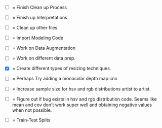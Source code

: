 * [ ] = Finish Clean up Process
* [ ] = Finish up Interpretations

* [ ] = Clean up other files
* [ ] = Import Modeling Code

* [ ] = Work on Data Augmentation
* [ ] = Work on different data prep.

* [x] = Create different types of resizing techniques.
* [ ] = Perhaps Try adding a monocolar depth map cnn
* [ ] = Increase sample size for hsv and rgb distributions artist to artist.
* [ ] = Figure out if bug exists in hsv and rgb distribution code. Seems like mean and cov don't work super well and obtaining negative values when not possible. 

* [ ] = Train-Test Splits
